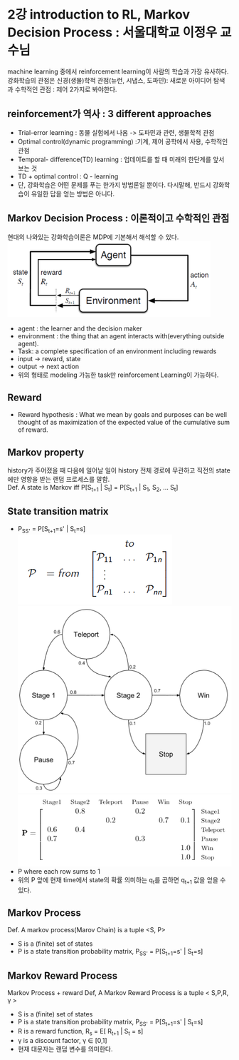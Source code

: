 # 2강 introduction to RL, Markov Decision Process : 서울대학교 이정우 교수님
machine learning 중에서 reinforcement learning이 사람의 학습과 가장 유사하다.  
강화학습의 관점은 신경(생물)학적 관점(뉴런, 시냅스, 도파민): 새로운 아이디어 탐색 과 수학적인 관점 : 제어 2가지로 봐야한다.

## reinforcement가 역사 : 3 different approaches
- Trial-error learning : 동물 실험에서 나옴 -> 도파민과 관련, 생물학적 관점
- Optimal control(dynamic programming) :기계, 제어 공학에서 사용, 수학적인 관점
- Temporal- difference(TD) learning : 업데이트를 할 때 미래의 한단계를 앞서 보는 것
- TD + optimal control : Q - learning
- 단, 강화학습은 어떤 문제를 푸는 한가지 방법론일 뿐이다. 다시말해, 반드시 강화학습이 유일한 답을 얻는 방법은 아니다.

## Markov Decision Process : 이론적이고 수학적인 관점
 현대의 나와있는 강화학습이론은 MDP에 기본해서 해석할 수 있다.
 <img src="./img/01_MDP.PNG"> 
- agent : the learner and the decision maker
- environment : the thing that an agent interacts with(everything outside agent).
- Task: a complete specification of an environment including rewards
- input -> reward, state
- output -> next action
- 위의 형태로 modeling 가능한 task만 reinforcement Learning이 가능하다. 

## Reward
- Reward hypothesis : What we mean by goals and purposes can be well thought of as maximization of the expected value of the cumulative sum of reward.

## Markov property
history가 주어졌을 때 다음에 일어날 일이 history 전체 경로에 무관하고 직전의 state에만 영향을 받는 랜덤 프로세스를 말함.  
Def. A state is Markov iff P[S<sub>t+1</sub> | S<sub>t</sub>] = P[S<sub>t+1</sub> | S<sub>1</sub>, S<sub>2</sub>, ... S<sub>t</sub>]

## State transition matrix
- P<sub>SS'</sub> = P[S<sub>t+1</sub>=s' | S<sub>t</sub>=s]
![title](./img/02_Matrix.PNG)
![title](./img/04_Matrix.PNG)
![title](./img/03_Matrix.PNG)
- P where each row sums to 1
- 위의 P 앞에 현재 time에서 state의 확률 의미하는 q<sub>t</sub>를 곱하면 q<sub>t+1</sub> 값을 얻을 수 있다.

## Markov Process
Def. A markov process(Marov Chain) is a tuple <S, P>
- S is a (finite) set of states
- P is a state transition probability matrix,
P<sub>SS'</sub> = P[S<sub>t+1</sub>=s' | S<sub>t</sub>=s]

## Markov Reward Process
Markov Process + reward
Def, A Markov Reward Process is a tuple < S,P,R, &gamma; >
- S is a (finite) set of states
- P is a state transition probability matrix,
P<sub>SS'</sub> = P[S<sub>t+1</sub>=s' | S<sub>t</sub>=s]
- R is a reward function, R<sub>s</sub> = E[ R<sub>t+1</sub> | S<sub>t</sub> = s]
- &gamma; is a discount factor, &gamma; &in; [0,1]
- 현재 대문자는 랜덤 변수를 의미한다.